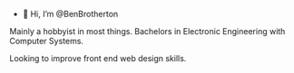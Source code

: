 - 👋 Hi, I’m @BenBrotherton

Mainly a hobbyist in most things. Bachelors in Electronic Engineering with Computer Systems. 

Looking to improve front end web design skills.


